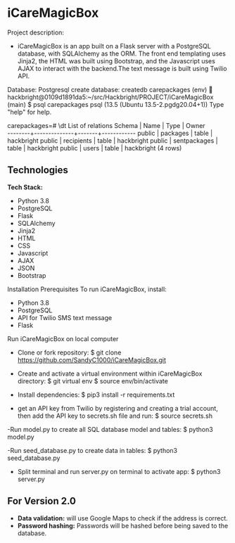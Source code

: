 # iCareMagicBox

Project description:
- iCareMagicBox is an app built on a Flask server with a PostgreSQL database, with SQLAlchemy as the ORM. The front end templating uses Jinja2, the HTML was built using Bootstrap, and the Javascript uses AJAX to interact with the backend.The text message is built using Twilio API.

Database: Postgresql 
create database: createdb carepackages
(env) 🐳 hackbright@0109d1891da5:~/src/Hackbright/PROJECT/iCareMagicBox (main) $ psql carepackages
psql (13.5 (Ubuntu 13.5-2.pgdg20.04+1))
Type "help" for help.

carepackages=# \dt
             List of relations
 Schema |     Name     | Type  |   Owner    
--------+--------------+-------+------------
 public | packages     | table | hackbright
 public | recipients   | table | hackbright
 public | sentpackages | table | hackbright
 public | users        | table | hackbright
(4 rows)

## Technologies
**Tech Stack:**
- Python 3.8
- PostgreSQL
- Flask
- SQLAlchemy
- Jinja2
- HTML
- CSS
- Javascript
- AJAX
- JSON
- Bootstrap

Installation
Prerequisites
To run iCareMagicBox, install:
- Python 3.8
- PostgreSQL
- API for Twilio SMS text message
- Flask
 
Run iCareMagicBox on local computer
- Clone or fork repository:
$ git clone https://github.com/SandyC1000/iCareMagicBox.git
 
- Create and activate a virtual environment within iCareMagicBox directory:
$ git virtual env
$ source env/bin/activate
 
- Install dependencies:
$ pip3 install -r requirements.txt
 
- get an API key from Twilio by registering and creating a trial account,
 then add the API key to secrets.sh file and run:
$ source secrets.sh
 
-Run model.py to create all SQL database model and tables:
$ python3 model.py
 
-Run seed_database.py to create data in tables:
$ python3  seed_database.py
 
- Split terminal and run server.py on terminal to activate app:
$ python3 server.py
 
 
## For Version 2.0
- **Data validation:** will use Google Maps to check if the address is correct.
- **Password hashing:** Passwords will be hashed before being saved to the database.